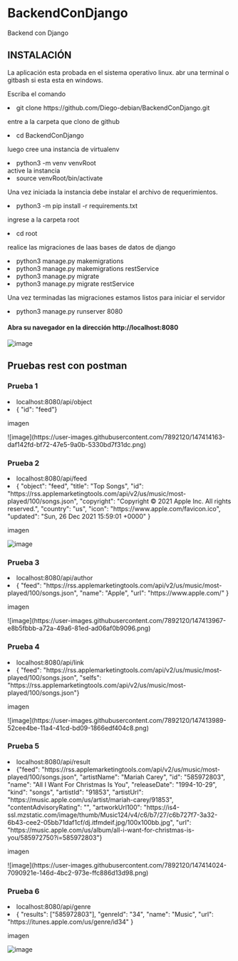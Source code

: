 # BackendConDjango
Backend con Django
## INSTALACIÓN
<p> La aplicación esta probada en el sistema operativo linux.
abr una terminal o gitbash si esta esta en windows.</p>
<p> Escriba el comando </p>
<li> git clone https://github.com/Diego-debian/BackendConDjango.git </li>
<p> entre a la carpeta que clono de github </p>
<li> cd BackendConDjango </li>
<p> luego cree una instancia de virtualenv </p>
<li>  python3 -m venv venvRoot </li>
active la instancia
<li> source venvRoot/bin/activate </li>
<p> Una vez iniciada la instancia debe instalar el archivo de requerimientos. </p>
<li> python3 -m pip install -r requirements.txt </li>
<p>ingrese a la carpeta root </p>
<li> cd root </li>
<p>realice las migraciones de laas bases de datos de django </p>
<li>python3 manage.py makemigrations </li>
<li>python3 manage.py makemigrations restService </li>
<li>python3 manage.py migrate </li>
<li>python3 manage.py migrate restService </li>
<p> Una vez terminadas las migraciones estamos listos para  iniciar el servidor</p>
<li>python3 manage.py runserver 8080 </li>

<p><h4> Abra su navegador en la dirección http://localhost:8080</h4></p>

![image](https://user-images.githubusercontent.com/7892120/147413140-755df5ca-b49f-4bcc-94e2-146986be831d.png) 

## Pruebas rest con postman
### Prueba 1  
<li> localhost:8080/api/object</li>
<li> { "id": "feed"}  </li>
<p> imagen </p>
![image](https://user-images.githubusercontent.com/7892120/147414163-daf142fd-bf72-47e5-9a0b-5330bd7f31dc.png)

### Prueba 2

<li>  localhost:8080/api/feed</li>
<li> {
    "object": "feed", 
    "title": "Top Songs", 
    "id": "https://rss.applemarketingtools.com/api/v2/us/music/most-played/100/songs.json", 
    "copyright": "Copyright © 2021 Apple Inc. All rights reserved.", 
    "country": "us", 
    "icon": "https://www.apple.com/favicon.ico", 
    "updated": "Sun, 26 Dec 2021 15:59:01 +0000" }
</li>
<p> imagen </p>

![image](https://user-images.githubusercontent.com/7892120/147413874-d6666d4e-3da4-4bf5-9cba-fe2b97b9126c.png)

### Prueba 3

<li>   localhost:8080/api/author</li>
<li>{
    "feed": "https://rss.applemarketingtools.com/api/v2/us/music/most-played/100/songs.json", 
    "name": "Apple",
    "url": "https://www.apple.com/" }
</li>
<p> imagen </p>
![image](https://user-images.githubusercontent.com/7892120/147413967-e8b5fbbb-a72a-49a6-81ed-ad06af0b9096.png)

### Prueba 4

<li>    localhost:8080/api/link </li>
<li>{
    "feed": "https://rss.applemarketingtools.com/api/v2/us/music/most-played/100/songs.json", 
    "selfs": "https://rss.applemarketingtools.com/api/v2/us/music/most-played/100/songs.json"}
</li>
<p> imagen </p>
![image](https://user-images.githubusercontent.com/7892120/147413989-52cee4be-11a4-41cd-bd09-1866edf404c8.png)

### Prueba 5

<li>     localhost:8080/api/result </li>
<li>{"feed": "https://rss.applemarketingtools.com/api/v2/us/music/most-played/100/songs.json", "artistName": "Mariah Carey", "id": "585972803", "name": "All I Want For Christmas Is You", "releaseDate": "1994-10-29", "kind": "songs", "artistId": "91853", "artistUrl": "https://music.apple.com/us/artist/mariah-carey/91853", "contentAdvisoryRating": "", "artworkUrl100": "https://is4-ssl.mzstatic.com/image/thumb/Music124/v4/c6/b7/27/c6b727f7-3a32-6b43-cee2-05bb71daf1cf/dj.itfmdeif.jpg/100x100bb.jpg", "url": "https://music.apple.com/us/album/all-i-want-for-christmas-is-you/585972750?i=585972803"}
</li>
<p> imagen </p>
![image](https://user-images.githubusercontent.com/7892120/147414024-7090921e-146d-4bc2-973e-ffc886d13d98.png)


### Prueba 6

<li>      localhost:8080/api/genre </li>
<li>{
    "results": ["585972803"], "genreId": "34", "name": "Music", "url": "https://itunes.apple.com/us/genre/id34" }
</li>
<p> imagen </p>

![image](https://user-images.githubusercontent.com/7892120/147414096-83ba8f40-ae37-47c3-947d-de5960251961.png)
